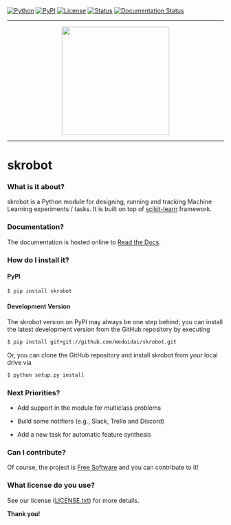 [![Python](https://img.shields.io/badge/python-3.6%20%7C%203.7%20%7C%203.8-blue?style=plastic)](https://pypi.org/project/skrobot/)
[![PyPI](https://img.shields.io/badge/pypi_package-1.0.7-blue?style=plastic)](https://pypi.org/project/skrobot/)
[![License](https://img.shields.io/badge/license-MIT-blue?style=plastic)](https://github.com/medoidai/skrobot/blob/master/LICENSE.txt)
[![Status](https://img.shields.io/badge/status-stable-green?style=plastic)](https://pypi.org/project/skrobot/)
[![Documentation Status](https://img.shields.io/badge/docs-passing-green?style=plastic)](http://skrobot.readthedocs.io/)

-----------------

<div align="center"><img src="https://github.com/medoidai/skrobot/raw/master/static/skrobot-logo.png" width="250px;" /></div>

-----------------

# skrobot

### What is it about?

skrobot is a Python module for designing, running and tracking Machine Learning experiments / tasks. It is built on top of [scikit-learn](https://scikit-learn.org/) framework.

### Documentation?

The documentation is hosted online to [Read the Docs](http://skrobot.readthedocs.io/).

### How do I install it?

#### PyPI

```sh
$ pip install skrobot
```

#### Development Version

The skrobot version on PyPI may always be one step behind; you can install the latest development version from the GitHub repository by executing

```sh
$ pip install git+git://github.com/medoidai/skrobot.git
```

Or, you can clone the GitHub repository and install skrobot from your local drive via

```sh
$ python setup.py install
```

### Next Priorities?

* Add support in the module for multiclass problems

* Build some notifiers (e.g., Slack, Trello and Discord)

* Add a new task for automatic feature synthesis

### Can I contribute?

Of course, the project is [Free Software](https://www.gnu.org/philosophy/free-sw.en.html) and you can contribute to it!

### What license do you use?

See our license ([LICENSE.txt](https://github.com/medoidai/skrobot/blob/master/LICENSE.txt)) for more details.

**Thank you!**
